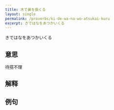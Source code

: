 ```yaml
---
title: 木で鼻を扱くる
layout: single
permalink: /proverbs/ki-de-wa-na-wo-atsukai-kuru
excerpt: きではなをあつかいくる
---
```


きではなをあつかいくる

## 意思

待搭不理

## 解释

## 例句


